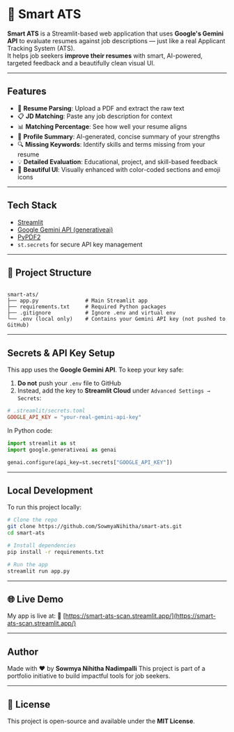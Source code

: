 
# 🤖 Smart ATS

**Smart ATS** is a Streamlit-based web application that uses **Google's Gemini API** to evaluate resumes against job descriptions — just like a real Applicant Tracking System (ATS).  
It helps job seekers **improve their resumes** with smart, AI-powered, targeted feedback and a beautifully clean visual UI.

---

## Features

- 📌 **Resume Parsing**: Upload a PDF and extract the raw text
- 📋 **JD Matching**: Paste any job description for context
- 📊 **Matching Percentage**: See how well your resume aligns
- 🧠 **Profile Summary**: AI-generated, concise summary of your strengths
- 🔍 **Missing Keywords**: Identify skills and terms missing from your resume
- 💡 **Detailed Evaluation**: Educational, project, and skill-based feedback
- 🎨 **Beautiful UI**: Visually enhanced with color-coded sections and emoji icons

---

## Tech Stack

- [Streamlit](https://streamlit.io/)
- [Google Gemini API (generativeai)](https://ai.google.dev/)
- [PyPDF2](https://pypi.org/project/PyPDF2/)
- `st.secrets` for secure API key management

---

## 📂 Project Structure

```

smart-ats/
├── app.py               # Main Streamlit app
├── requirements.txt     # Required Python packages
├── .gitignore           # Ignore .env and virtual env
└── .env (local only)    # Contains your Gemini API key (not pushed to GitHub)

````

---

## Secrets & API Key Setup

This app uses the **Google Gemini API**. To keep your key safe:

1. **Do not** push your `.env` file to GitHub  
2. Instead, add the key to **Streamlit Cloud** under `Advanced Settings → Secrets`:

```toml
# .streamlit/secrets.toml
GOOGLE_API_KEY = "your-real-gemini-api-key"
````

In Python code:

```python
import streamlit as st
import google.generativeai as genai

genai.configure(api_key=st.secrets["GOOGLE_API_KEY"])
```

---

## Local Development

To run this project locally:

```bash
# Clone the repo
git clone https://github.com/SowmyaNihitha/smart-ats.git
cd smart-ats

# Install dependencies
pip install -r requirements.txt

# Run the app
streamlit run app.py
```

---

## 🌐 Live Demo

My app is live at:
🔗 [https://smart-ats-scan.streamlit.app/](https://smart-ats-scan.streamlit.app/)

---

## Author

Made with ❤️ by **Sowmya Nihitha Nadimpalli**
This project is part of a portfolio initiative to build impactful tools for job seekers.

---

## 📜 License

This project is open-source and available under the **MIT License**.


